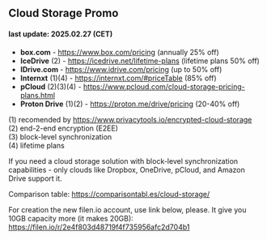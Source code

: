 ## Cloud Storage Promo 
#### last update: 2025.02.27 (CET)

- **box.com** - https://www.box.com/pricing (annually 25% off)
- **IceDrive** (2) - https://icedrive.net/lifetime-plans (lifetime plans 50% off)
- **IDrive.com** - https://www.idrive.com/pricing (up to 50% off)
- **Internxt** (1)(4) - https://internxt.com/#priceTable (85% off)
- **pCloud** (2)(3)(4) - https://www.pcloud.com/cloud-storage-pricing-plans.html
- **Proton Drive** (1)(2) - https://proton.me/drive/pricing (20-40% off)

(1) recomended by https://www.privacytools.io/encrypted-cloud-storage  
(2) end-2-end encryption (E2EE)  
(3) block-level synchronization  
(4) lifetime plans

If you need a cloud storage solution with block-level synchronization capabilities - only clouds like Dropbox, OneDrive, pCloud, and Amazon Drive support it. 

Comparison table: https://comparisontabl.es/cloud-storage/

For creation the new filen.io account, use link below, please. It give you 10GB capacity more (it makes 20GB):  
https://filen.io/r/2e4f803d48719f4f735956afc2d704b1
